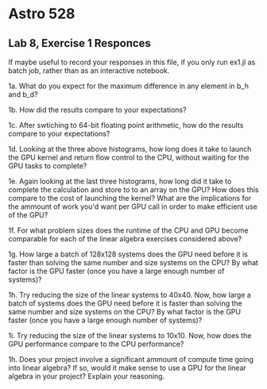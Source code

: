 # Astro 528
## Lab 8, Exercise 1 Responces

If maybe useful to record your responses in this file, if you only run ex1.jl as batch job, rather than as an interactive notebook.

1a.  What do you expect for the maximum difference in any element in b_h and b_d?



1b. How did the results compare to your expectations?



1c.  After swtiching to 64-bit floating point arithmetic, how do the results compare to your expectations?  



1d. Looking at the three above histograms, how long does it take to launch the GPU kernel and return flow control to the CPU, without waiting for the GPU tasks to complete? 



1e. Again looking at the last three histograms, how long did it take to complete the calculation and store to to an array on the GPU? How does this compare to the cost of launching the kernel? What are the implications for the ammount of work you'd want per GPU call in order to make efficient use of the GPU?



1f. For what problem sizes does the runtime of the CPU and GPU become comparable for each of the linear algebra exercises considered above?



1g. How large a batch of 128x128 systems does the GPU need before it is faster than solving the same number and size systems on the CPU?  By what factor is the GPU faster (once you have a large enough number of systems)?


1h.  Try reducing the size of the linear systems to 40x40.  Now, how large a batch of systems does the GPU need before it is faster than solving the same number and size systems on the CPU?  By what factor is the GPU faster (once you have a large enough number of systems)?


1i.  Try reducing the size of the linear systems to 10x10.  Now, how does the GPU performance compare to the CPU performance?



1h. Does your project involve a significant ammount of compute time going into linear algebra? If so, would it make sense to use  a GPU for the linear algebra in your project? Explain your reasoning.
